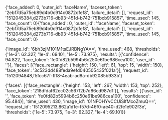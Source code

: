 {'face_added': 0, 'outer_id': 'faceName', 'faceset_token': '2ebf7d5a75eb89d4b0c914c0872dfef8', 'failure_detail': [], 'request_id': '1512045384,d273b716-db93-451d-b742-751bcb915857', 'time_used': 145, 'face_count': 0}{'face_added': 0, 'outer_id': 'faceName', 'faceset_token': '2ebf7d5a75eb89d4b0c914c0872dfef8', 'failure_detail': [], 'request_id': '1512045384,d273b716-db93-451d-b742-751bcb915857', 'time_used': 145, 'face_count': 0}

{'image_id': '6bh3zjM101M1tsEJRBNgYA==', 'time_used': 468, 'thresholds': {'1e-3': 62.327, '1e-4': 69.101, '1e-5': 73.975}, 'results': [{'confidence': 94.822, 'face_token': 'fe0fd82b5994b6c250e61be986cea100', 'user_id': ''}], 'faces': [{'face_rectangle': {'height': 150, 'left': 61, 'top': 15, 'width': 150}, 'face_token': '3c523dd488feda9efd040505435f021a'}], 'request_id': '1512094848,f5fcc67f-fff8-4eab-ad8a-db92085b933b'}

{'faces': [{'face_rectangle': {'height': 153, 'left': 267, 'width': 153, 'top': 252}, 'face_token': '218dfdaf62ec02c567f2b7d86cd987d1'}], 'results': [{'user_id': '', 'face_token': 'fe0fd82b5994b6c250e61be986cea100', 'confidence': 95.484}], 'time_used': 430, 'image_id': '01NFOHYvCCUiSlfMcoZmuQ==', 'request_id': '1512095213,862a1d1e-f57d-46f0-ae40-d2fe1e902f3e', 'thresholds': {'1e-5': 73.975, '1e-3': 62.327, '1e-4': 69.101}}